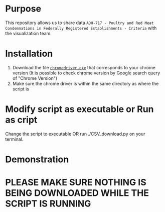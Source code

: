 # Purpose
This repository allows us to share data `ADH-717 - Poultry and Red Meat Condemnations in Federally Registered Establishments - Criteria` with the visualization team.
# Installation
1. Download the file [`chromedriver.exe`](https://chromedriver.chromium.org/downloads) that corresponds to your chrome version (It is possible to check chrome version by Google search query of "Chrome Version")
2. Make sure the chrome driver is within the same directory as where the script is
# Modify script as executable or Run as cript
Change the script to executable OR run ./CSV_download.py on your terminal.

# Demonstration


# PLEASE MAKE SURE NOTHING IS BEING DOWNLOADED WHILE THE SCRIPT IS RUNNING


